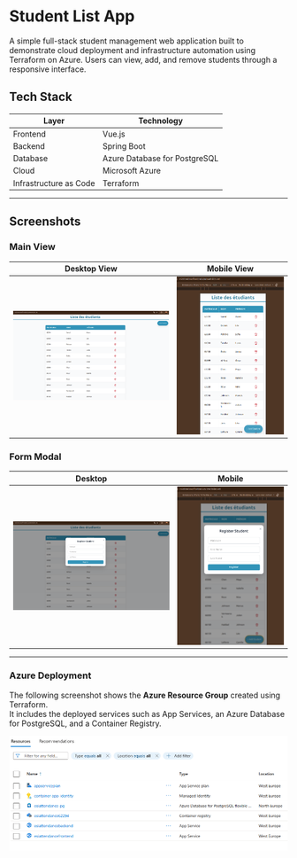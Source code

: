 # Student List App

A simple full-stack student management web application built to demonstrate cloud deployment and infrastructure automation using Terraform on Azure. Users can view, add, and remove students through a responsive interface.

## Tech Stack

| Layer                  | Technology                                                                              |
| ---------------------- | --------------------------------------------------------------------------------------- |
| Frontend               | Vue.js                                                            |
| Backend                | Spring Boot                                   |
| Database               | Azure Database for PostgreSQL |
| Cloud                  | Microsoft Azure                                         |
| Infrastructure as Code | Terraform                                                  |

---
## Screenshots

### Main View

| Desktop View | Mobile View |
|---------------|--------------|
| ![Desktop Screenshot](screenshots/desktop.png) | ![Mobile Screenshot](screenshots/mobile.png) |

### Form Modal

| Desktop | Mobile |
|----------|---------|
| ![Form Modal Desktop](screenshots/form-desktop.png) | ![Form Modal Mobile](screenshots/form-mobile.png) |
---

### Azure Deployment

The following screenshot shows the **Azure Resource Group** created using Terraform.  
It includes the deployed services such as App Services, an Azure Database for PostgreSQL, and a Container Registry.

![Azure Resource Group](screenshots/azure-resource-group.png)
